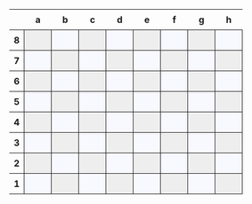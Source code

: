 <!DOCTYPE html>
<html>
    <head>
        <title></title>
        <meta charset="UTF-8">
        <style>
            .chess-board { border-spacing: 0; border-collapse: collapse; }
            .chess-board th { padding: .5em; }
            .chess-board td { border: 1px solid; width: 2em; height: 2em; }
            .chess-board .light { background: #eee; }
            .chess-board .dark { background: #F8F8FF; }
        </style>
    </head>
    <body>
        <table class="chess-board">
            <tbody>
                <tr>
                    <th></th>
                    <th>a</th>
                    <th>b</th>
                    <th>c</th>
                    <th>d</th>
                    <th>e</th>
                    <th>f</th>
                    <th>g</th>
                    <th>h</th>
                </tr>
                <tr>
                    <th>8</th>
                    <td class="light"></td>
                    <td class="dark"></td>
                    <td class="light"></td>
                    <td class="dark"></td>
                    <td class="light"></td>
                    <td class="dark"></td>
                    <td class="light"></td>
                    <td class="dark"></td>
                </tr>
                <tr>
                    <th>7</th>
                    <td class="dark"></td>
                    <td class="light"></td>
                    <td class="dark"></td>
                    <td class="light"></td>
                    <td class="dark"></td>
                    <td class="light"></td>
                    <td class="dark"></td>
                    <td class="light"></td>
                </tr>
                <tr>
                    <th>6</th>
                    <td class="light"></td>
                    <td class="dark"></td>
                    <td class="light"></td>
                    <td class="dark"></td>
                    <td class="light"></td>
                    <td class="dark"></td>
                    <td class="light"></td>
                    <td class="dark"></td>
                </tr>
                <tr>
                    <th>5</th>
                    <td class="dark"></td>
                    <td class="light"></td>
                    <td class="dark"></td>
                    <td class="light"></td>
                    <td class="dark"></td>
                    <td class="light"></td>
                    <td class="dark"></td>
                    <td class="light"></td>
                </tr>
                <tr>
                    <th>4</th>
                    <td class="light"></td>
                    <td class="dark"></td>
                    <td class="light"></td>
                    <td class="dark"></td>
                    <td class="light"></td>
                    <td class="dark"></td>
                    <td class="light"></td>
                    <td class="dark"></td>
                </tr>
                <tr>
                    <th>3</th>
                    <td class="dark"></td>
                    <td class="light"></td>
                    <td class="dark"></td>
                    <td class="light"></td>
                    <td class="dark"></td>
                    <td class="light"></td>
                    <td class="dark"></td>
                    <td class="light"></td>
                </tr>
                <tr>
                    <th>2</th>
                    <td class="light"></td>
                    <td class="dark"></td>
                    <td class="light"></td>
                    <td class="dark"></td>
                    <td class="light"></td>
                    <td class="dark"></td>
                    <td class="light"></td>
                    <td class="dark"></td>
                </tr>
                <tr>
                    <th>1</th>
                    <td class="dark"></td>
                    <td class="light"></td>
                    <td class="dark"></td>
                    <td class="light"></td>
                    <td class="dark"></td>
                    <td class="light"></td>
                    <td class="dark"></td>
                    <td class="light"></td>
                </tr>
            </tbody>
        </table>
    </body>
</html>
